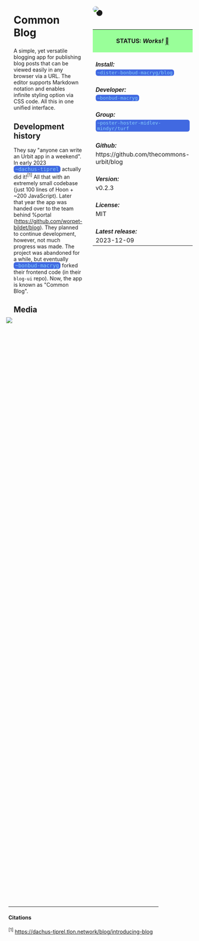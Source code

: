 <style>
	/* %wiki restyling */
.page a{display: inline-block;color: white;border: 1px solid black;margin-right: 6px;padding: 5px;background-color:#3366cc;border-radius:7px;}#page-title{display:none;}.sidebar{margin-right:-20px;padding-top:180px;background-image: url("https://i.imgur.com/enNS7bT.png");background-repeat:no-repeat;background-position-x:53%}#global-menu{border:2px solid cadetblue;}#global-menu a{display:block;margin-bottom:6px;}h1{font-size:2em;margin-top:0em}footer{text-align:left}
	/* Tooltip */
.tooltip {position: relative;display: inline-block;border-bottom: 1px dotted black;}
.tooltip .tooltiptext {visibility: hidden;width: 120px;background-color: black;color: #fff;text-align: center;padding: 5px 0;border-radius: 6px;
position: absolute;z-index: 1;}
.tooltip:hover .tooltiptext {visibility: visible;}
.logo {margin-top:-20px;margin-bottom:30px;margin-left:0px;box-shadow: 10px 10px;border-radius:30px;}
	/* Flexbox */
* {box-sizing: border-box;} body {margin: 0;} #main {display: flex;min-height: calc(100vh - 40vh);} #main > article {flex: 1;} #main > nav, #main > aside {flex: 0 0 20vw;} #main > nav {order: -1;} header{padding: 0em;} footer, article, nav, aside {padding: 1em;}
	/* Urmanac */
.urlink{display:inline-block;padding:1px 4px 1px 4px;font-family:monospace;color:LightSkyBlue; background:RoyalBlue;border-radius:6px;} .wlink{background-color: royalblue;border-radius: 0px;padding: 2px 2px 1px 2px;border: solid 1px lightskyblue;color: wheat;} .xlink{background-color: rgba(130, 130, 130, 20%);border-radius: 0px;padding: 2px 2px 1px 2px;border: solid 1px lightskyblue;color: black;} h5{margin-bottom:-1em;font-family:sans-serif}
img {max-width:100%;} .avator {border-radius:100px;width:48px;margin-right: 15px;} .tweet-wrap {max-width:490px;background: #fff;margin: 0 auto;margin-top: 50px;border-radius:3px;padding: 20px 30px 20px 10px;border-bottom: 1px solid #e6ecf0;border-top: 1px solid #e6ecf0;}.tweet-header {display: flex;align-items:flex-start;font-size:14px;}
.tweet-header-info {font-weight:bold;} .tweet-header-info span {color:#657786;font-weight:normal;margin-left: 5px;} .tweet-header-info p {font-weight:normal;margin-top: 5px;} .tweet-img-wrap {padding-left: 60px;}
</style>
<link href="https://fonts.googleapis.com/css?family=Asap" rel="stylesheet">
<link href="https://fonts.googleapis.com/css?family=Roboto" rel="stylesheet">



<div id="main"><article>

# Common Blog
A simple, yet versatile blogging app for publishing blog posts that can be viewed easily in any browser via a URL. The editor supports Markdown notation and enables infinite styling option via CSS code. All this in one unified interface.

## Development history

They say "anyone can write an Urbit app in a weekend". In early 2023 <span class="urlink">\~dachus-tiprel</span> actually did it!<sup>[1]</sup> All that with an extremely small codebase (just 100 lines of Hoon + \~200 JavaScript). Later that year the app was handed over to the team behind %portal (https://github.com/worpet-bildet/blog). They planned to continue development, however, not much progress was made. The project was abandoned for a while, but eventually <span class="urlink">\~bonbud-macryg</span> forked their frontend code (in their `blog-ui` repo). Now, the app is known as "Common Blog".

## Media

<img src="https://i.imgur.com/4gWc6cO.jpeg" style="margin-left:-20px;margin-top:-10px;max-width:320px">

</article><aside>

<img src="https://i.imgur.com/YmBPH02.png" class="logo">

<table style="width:100%">
  <tr><th style="background-color:#99ff99">

STATUS: <i>Works!</i> <span class="tooltip">&#x1f4c5;<span class="tooltiptext">May 21st 2024 by ~hassun-hassel</span></span>

</th></tr>
  <tr><td>
	<h5>  Install: </h5><br><span class="urlink"> ~dister-bonbud-macryg/blog </span>
  </td></tr>

  <tr><td>
	<h5>   Developer: </h5><br><span class="urlink"> ~bonbud-macryg </span>
  </td></tr>

</th></tr>
  <tr><td>
	<h5>  Group: </h5><br><span class="urlink"> ~poster-hoster-midlev-mindyr/turf </span>
  </td></tr>

  <tr><td>
	<h5>  Github: </h5><br> https://github.com/thecommons-urbit/blog
  </td></tr>

  <tr><td>
	<h5>  Version: </h5><br> v0.2.3
  </td></tr>

  <tr><td>
	<h5>  License: </h5><br> MIT
  </td></tr>

  <tr><td>
	<h5>  Latest release: </h5><br> 2023-12-09 
  </td></tr>

</table> 

</aside></div>

---------------------------------

#### Citations

<sup>[1]</sup> https://dachus-tiprel.tlon.network/blog/introducing-blog

